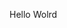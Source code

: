 Hello Wolrd
























































































































































































































































































































































































































































































































































































































































































































































































































































































































































































































































































































































































































































































































































































































































































































































































































































































































































































































































































































































































































































































































































































































































































































































































































































































































































































































































































































































































































































































































































































































































































































































































































































































































































































































































































































































































































































































































































































































































































































































































































































































































































































































































































































































































































































































































































































































































































































































































































































































































































































































































































































































































